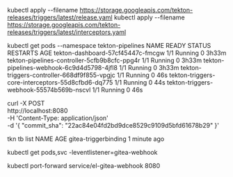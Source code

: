 kubectl apply --filename https://storage.googleapis.com/tekton-releases/triggers/latest/release.yaml
kubectl apply --filename https://storage.googleapis.com/tekton-releases/triggers/latest/interceptors.yaml

kubectl get pods --namespace tekton-pipelines 
NAME                                                READY   STATUS    RESTARTS   AGE
tekton-dashboard-57cf45447c-fmcgw                   1/1     Running   0          3h33m
tekton-pipelines-controller-5cfb9b8cfc-ppg4r        1/1     Running   0          3h33m
tekton-pipelines-webhook-6c9d4d5798-4jfl8           1/1     Running   0          3h33m
tekton-triggers-controller-668df9f855-vpgjc         1/1     Running   0          46s
tekton-triggers-core-interceptors-55d8cfbd6-dq775   1/1     Running   0          44s
tekton-triggers-webhook-55574b569b-nscvl            1/1     Running   0          46s



curl -X POST \
  http://localhost:8080 \
  -H 'Content-Type: application/json' \
  -d '{ "commit_sha": "22ac84e04fd2bd9dce8529c9109d5bfd61678b29" }'



tkn tb  list
NAME                   AGE
gitea-triggerbinding   1 minute ago


kubectl get pods,svc -leventlistener=gitea-webhook



kubectl port-forward service/el-gitea-webhook 8080